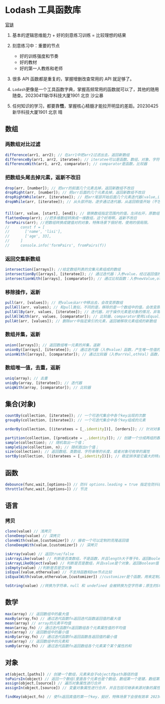 # Lodash 工具函数库

[官链](https://www.lodashjs.com/)

1. 基本的逻辑思维能力 + 好的刻意练习训练 = 比较理想的结果
2. 刻意练习中：重要的节点

   - 好的训练强度和节奏
   - 好的教材
   - 好的第一人教练和老师

3. 很多 API 函数都是重复的，掌握增删改查常用的 API 就足够了。
4. `Lodash`更像是一个工具函数字典，掌握高频常用的函数就可以了，其他的随用随查。20230411新华科技大厦1901 北京 沙尘暴
5. 任何知识的学习，都要靠**悟**，掌握核心精髓才能拉开明显的差距。20230425新华科技大厦1901 北京 晴

## 数组

### 两数组对比过滤

```js
difference(arr1, arr2); // 在arr1中把arr2过滤出去，返回新数组
differenceBy(arr1, arr2, iteratee); // iteratee可以是函数、数组、对象、字符串
differenceWith(arr1, arr2, comparator); // comparator是函数，比较器
```

### 把数组头尾去掉元素，返新不改旧

```js
drop(arr, [number]); // 把arr的前面几个元素去掉，返回新数组不改旧
dropRight(arr, [number]); // 把arr后面的几个元素去掉，返回新数组不改旧
dropRightWhile(arr, [iteratee]); // 把arr尾部开始后面几个元素迭代器(value,index,arr)返回假值开始去掉，返回剩余元素的新数组
dropWhile(arr, [iteratee]); // 从头部开始，逐步通过迭代器，从返回假值开始（不包含）之前的去掉，返回剩余元素的新数组
```

###

```js
fill(arr, value, [start], [end]); // 替换数组指定范围内的值，左闭右开，原数组被改变
flattenDeep(arr); //把多维数组转换成一维数组，这个好用啊，返新不改旧
formPairs(arr); //把数组转换成键值对的对象，特殊场景下很好用，使用的很局限。
//     const f = [
//       ['name', 'lisi'],
//       ['age', 33],
//     ]
//     console.info('formPairs', fromPairs(f))
```

### 返回交集新数组

```js
intersection([arrays]); //给定数组列表的交集元素组成的数组
intersectionBy([arrays], [iteratee]); // 通过迭代器：入参value，经过返回值的比较，返回交集元素组成的数组
intersectionWith([arrays], [comparator]); // 通过比较函数：入参newValue,oldValue，通过比较，返回为真情况下交集元素的数组
```

### 移除操作，返新

```js
pull(arr, [values]); // 把value从arr中移出去，会改变原数组
pullAll(arr, values); // 和pull类似，不同的是，移除的是一个数组中的值，会改变原数组
pullAllBy(arr, values, [iteratee]); // 迭代器，对于操作元素是对象的情况，非常好用
pullAllWith(arr, values, [comparator]); // 比较器，comparator使用isEqual，非常合适
pullAt(arr, [values]); // 删除arr中指定索引的元素，返回被移除元素组成的新数组
```

### 数组并集，返新

```js
union([arrays]); // 返回数组唯一元素的并集，返新
unionBy([arrays], [iteratee]); // 通过迭代器（入参value）函数，产生唯一性值的标准。eg: Math.floor
unionWith([arrays], [comparator]); // 通过比较器（入参arrVal,othVal）函数，调用比较数组中的每个元素。eg: isEqual
```

### 数组唯一值，去重，返新

```js
uniq(array); // 去重
uniqBy(array, [iteratee]); // 迭代器
uniqWith(array, [comparator]); // 比较器
```

## 集合(对象)

```js
countBy(collection, [iteratee]); // 一个可迭代集合中各个key出现的次数
groupBy(collection, [iteratee]); // 一个可迭代集合中各个key组成的元素

orderBy(collection, [(iteratees = [_.identity])], [orders]); // 针对对象类型的数组迭代很方便

partition(collection, [(predicate = _.identity)]); // 创建一个分成两组的数组，把原数组中真值放在第一个数组，假值放在第二个数组。这个挺好用
sample(collection); // 随机取出一个值；
sampleSize(collection, n); // 随机取出n个值；
size(collection); // 返回数组、类数组、字符串等的长度，或者对象可枚举的属性
sortBy(collection, [(iteratees = [_.identity])]); // 稳定排序是它最大的特点
```

## 函数

```js
debounce(func,wait,[options=]) // 防抖 options.leading = true 指定在防抖前开始；options.trailing = true 指定在防抖结束后执行
throttle(func,wait,[options=]) // 节流
```

## 语言

### 拷贝
```js
clone(value) // 浅拷贝
cloneDeep(value) // 深拷贝
cloneWith(value,[customizer]) // 接收一个可以定制的克隆返回值
cloneDeepWith(value,[customizer]) // 深拷贝
```

```js
isArray(value) // 返回true/false
isArrayLike(value) // 判断是否类数组，不是函数，并且length大于等于0，返回Boolean值
isArrayLikeObject(value) // 判断是否是数组，并且value是个对象，返回Boolean值
isEmpty(value) //判断是否是空对象
isEqual(value,othervalue) // 不支持函数和Dom节点比较
isEqualWith(value,othervalue,[customizer]) //customizer是个函数，用来定制比较值函数

toString(value) //转换为字符串，null 和 undefined 会被转换为空字符串；原生的String()会把null和undefined转换为'null'和'undefined' 20230417
```

## 数学

```js
max(array) // 返回数组中的最大值
maxBy(array,fn) // 通过迭代函数fn返回迭代函数返回值的最大值
mean(array) // array的元素平均值
mean(array,fn) // 通过迭代函数fn返回数组各个元素属性值的平均值
min(array) // 返回数组中的最小值
minBy(array,fn) // 通过迭代函数fn返回函数各返回值的最小值
sum(array) // 返回数组中的元素和
sumBy(array,fn) // 通过迭代函数fn返回数组各个元素某个某个属性的和
```

## 对象
```js
at(object,[paths]) // 创建一个数组，元素来自于object的path路径的值
toPairsIn(object) // 返回一个数组(里面各个元素也是个数组，数组第一个是键，数组第二个是值)，入参object的键值对，包括可继承的键值对（prototype）
assign(object,[source]) // 遍历对象属性进行合并
assignIn(object,[source]) // 变量对象属性进行合并，并且包括可继承来源对象的属性

findKey(object,fn) // 使fn返回真值的第一个key，挺好，特殊场景下会很有效率 20230425
```

